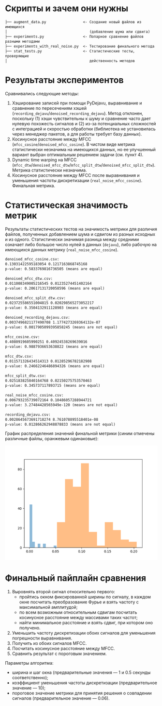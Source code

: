 # Скрипты и зачем они нужны

    ├── augment_data.py                 <- Создание новый файлов из имеющихся
    │                                      (добавление шума или сдвига)
    ├── experiments.py                  <- Попарное сравнение файлов разными методами
    ├── experiments_with_real_noise.py  <- Тестирование финального метода
    ├── stat_tests.py                   <- Статистические тесты, проверяющие
    │                                      действенность методов


# Результаты экспериментов

Сравнивались следующие методы:

1. Хэширование записей при помощи PyDejavu, выравнивание и сравнение по пересечениям хэшей (`recording_dejavu`/`denoised_recording_dejavu`). Метод отклонен, поскольку (1) хэши чувствительны к шуму и сравнение часто дает нулевую похожесть сигналов и (2) из-за потенциальных сложностей с интеграцией и скоростью обработки (библиотека не установилась через менеджер пакетов, а для работы требует базу данных).
2. Косинусное расстояние между MFCC (`mfcc_cosine`/`denoised_mfcc_cosine`). В чистом виде метрика статистически незначима на имеющихся данных, но ее улучшенный вариант выбран оптимальным решением задачи (см. пункт 4).
3. Dynamic time warping на MFCC (`mfcc_dtw`/`denoised_mfcc_dtw`/`mfcc_split_dtw`/`denoised_mfcc_split_dtw`). Метрика статистически незначима.
4. Косинусное расстояние между MFCC после выравнивания и уменьшения частоты дискретизации (`real_noise_mfcc_cosine`). Финальная метрика.


# Статистическая значимость метрик

Результаты статистических тестов на значимость метрики для различия файлов, полученных добавлением шума и сдвигом из разных исходных и из одного. Статистически значимая разница между средними означает либо большое число нулей в данных (`dejavu`), либо рабочую на имеющихся данных метрику (`real_noise_mfcc_cosine`).

```
denoised_mfcc_cosine.csv:
0.13031422595183054 0.1217163868745168
p-value: 0.5833769816736505 (means are equal)

denoised_mfcc_dtw.csv:
0.011008349005216545 0.01235274451402164
p-value: 0.20617131720058596 (means are equal)

denoised_mfcc_split_dtw.csv:
0.023725586551004815 0.020298565273052217
p-value: 0.3504132911128903 (means are equal)

denoised_recording_dejavu.csv:
0.0037496821177490708 1.1774273269364132e-07
p-value: 0.0017905099395858245 (means are not equal)

mfcc_cosine.csv:
0.4080919605990251 0.40924538269639016
p-value: 0.9887936653638822 (means are equal)

mfcc_dtw.csv:
0.011571326434514313 0.01285296782182908
p-value: 0.24662246486894326 (means are equal)

mfcc_split_dtw.csv:
0.025183825840164768 0.02150275753570463
p-value: 0.345737117893715 (means are equal)

real_noise_mfcc_cosine.csv:
0.006793235739072164 0.10486057288944721
p-value: 3.27484428565949e-120 (means are not equal)

recording_dejavu.csv:
0.0028645673691718274 8.761078895518401e-08
p-value: 0.012866262948878833 (means are not equal)
```

График распределения значений финальной метрики (синим отмечены различные файлы, оранжевым одинаковые):

![](histogram.png)


# Финальный пайплайн сравнения

1. Выровнять второй сигнал относительно первого:
    * пройтись окном фиксированной ширины по сигналу, в каждом окне посчитать преобразование Фурье и взять частоту с максимальной амплитудой;
    * по всем возможным относительным сдвигам посчитать косинусное расстояние между массивами таких частот;
    * найти минимальное расстояние и взять сдвиг, при котором оно получено.
2. Уменьшить частоту дискретизации обоих сигналов для уменьшения погрешности выравнивания.
3. Получить из обоих сигналов MFCC.
4. Посчитать косинусное расстояние между MFCC.
5. Сравнить результат с пороговым значением.

Параметры алгоритма:

* ширина и шаг окна (предварительные значения — 1 и 0.5 секунды соответственно);
* коэффициент уменьшения частоты дискретизации (предварительное значение — 10);
* пороговое значение метрики для принятия решения о совпадении сигналов (предварительное значение — 0.06).
